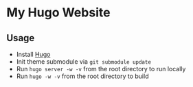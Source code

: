 # My Hugo Website

## Usage

* Install [Hugo](gohugo.io)
* Init theme submodule via `git submodule update`
* Run `hugo server -w -v` from the root directory to run locally
* Run `hugo -w -v` from the root directory to build
